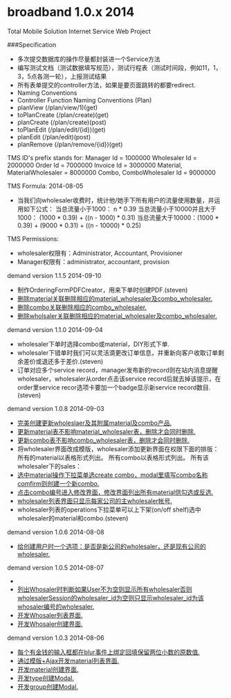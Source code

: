 broadband 1.0.x 2014
=========

Total Mobile Solution Internet Service Web Project

###Specification

* 多次提交数据库的操作尽量都封装进一个Service方法
* 编写测试文档（测试数据填写规范），测试行程表（测试时间段，例如11，1，3，5点各测一轮），上报测试结果
* 所有表单提交的controller方法，如果是要页面跳转的都要redirect.
* Naming Conventions
 * Controller Function Naming Conventions (Plan)
 * planView (/plan/view/1)(get)
 * toPlanCreate (/plan/create)(get)
 * planCreate (/plan/create)(post)
 * toPlanEdit (/plan/edit/{id})(get)
 * planEdit (/plan/edit)(post)
 * planRemove (/plan/remove/{id})(get)

TMS ID's prefix stands for:
Manager Id                      =     1000000
Wholesaler Id                   =     2000000
Order Id                        =     7000000
Invoice Id                      =     3000000
Material, MaterialWholesaler    =     8000000
Combo, ComboWholesaler Id       =     9000000

TMS Formula: 2014-08-05
* 当我们向wholesaler收费时，统计他/她手下所有用户的流量使用数量，并运用如下公式：
    当总流量小于1000： n * 0.39
    当总流量小于10000并且大于1000： (1000 * 0.39) + ((n - 1000) * 0.31)
    当总流量大于10000：(1000 * 0.39) + (9000 * 0.31) + ((n - 10000) * 0.25)

TMS Permissions:
* wholesaler权限有：Administrator, Accountant, Provisioner
* Manager权限有：administrator, accountant, provision


demand version 1.1.5 2014-09-10

* 制作OrderingFormPDFCreator，用来下单时创建PDF.(steven)
* [删除material关联删除相应的material_wholesaler及combo_wholesaler.](steven)
* [删除combo关联删除相应的combo_wholesaler.](steven)
* [删除wholsaler关联删除相应的material_wholesaler及combo_wholesaler.](steven)


demand version 1.1.0 2014-09-04

* wholesaler下单时选择combo或material，DIY形式下单.
* wholesaler下错单时我们可以灵活滴更改订单信息，并重新向客户收取订单剩余差价或退还多于差价.(steven)
* 订单对应多个service record，manager发布新的record则在站内消息提醒wholesaler，wholesaler从order点击该service record后就去掉该提示，在order里service recor选项卡要加一个badge显示新service record数目.(steven)


demand version 1.0.8 2014-09-03

* [完美创建更新wholeslaer及其附属material及combo产品.](steven)
* [更新material表不影响material_wholesaler表，删除才会同时删除.](steven)
* [更新combo表不影响combo_wholesaler表，删除才会同时删除.](steven)
* 将wholesaler界面改成模版，wholesaler添加更新界面在权限下面的排版：
    所有的material以表格形式列出。
    所有combo以表格形式列出。
    所有该wholesaler下的sales：
* [选中material操作下拉菜单选create combo，modal里填写combo名称comfirm则创建一个新combo.](steven)
* [点击combo编号进入修改界面，修改界面列出所有material供勾选或反选.](steven)
* [wholesaler列表界面只显示每家公司的主wholesaler帐号.](steven)
* wholesaler列表的operations下拉菜单可以上下架(on/off shelf)选中wholesaler的material和combo.(steven)


demand version 1.0.6 2014-08-08

* [给创建用户时一个选项：是否是新公司的wholesaler，还是现有公司的wholesaler.](steven)

demand version 1.0.5 2014-08-07

* 
* [列出Whosaler时判断如果User不为空则显示所有wholesaler否则wholesalerSession的wholesaler_id为空则只显示wholesaler_id为该whosaler编号的wholesaler.](steven)
* [开发Whosaler列表界面.](steven)
* [开发Whosaler创建界面.](steven)

demand version 1.0.3 2014-08-06

* [每个有金钱的输入框都在blur事件上绑定回填保留两位小数的原数值.](steven)
* [通过模版+Ajax开发material列表界面.](steven)
* [开发material创建界面.](steven)
* [开发type创建Modal.](steven)
* [开发group创建Modal.](steven)
 